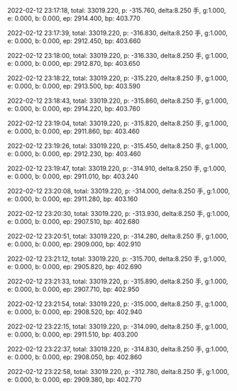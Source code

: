 2022-02-12 23:17:18, total: 33019.220, p: -315.760, delta:8.250 手, g:1.000, e: 0.000, b: 0.000, ep: 2914.400, bp: 403.770

2022-02-12 23:17:39, total: 33019.220, p: -316.830, delta:8.250 手, g:1.000, e: 0.000, b: 0.000, ep: 2912.450, bp: 403.660

2022-02-12 23:18:00, total: 33019.220, p: -316.330, delta:8.250 手, g:1.000, e: 0.000, b: 0.000, ep: 2912.870, bp: 403.650

2022-02-12 23:18:22, total: 33019.220, p: -315.220, delta:8.250 手, g:1.000, e: 0.000, b: 0.000, ep: 2913.500, bp: 403.590

2022-02-12 23:18:43, total: 33019.220, p: -315.860, delta:8.250 手, g:1.000, e: 0.000, b: 0.000, ep: 2914.220, bp: 403.760

2022-02-12 23:19:04, total: 33019.220, p: -315.820, delta:8.250 手, g:1.000, e: 0.000, b: 0.000, ep: 2911.860, bp: 403.460

2022-02-12 23:19:26, total: 33019.220, p: -315.450, delta:8.250 手, g:1.000, e: 0.000, b: 0.000, ep: 2912.230, bp: 403.460

2022-02-12 23:19:47, total: 33019.220, p: -314.910, delta:8.250 手, g:1.000, e: 0.000, b: 0.000, ep: 2911.010, bp: 403.240

2022-02-12 23:20:08, total: 33019.220, p: -314.000, delta:8.250 手, g:1.000, e: 0.000, b: 0.000, ep: 2911.280, bp: 403.160

2022-02-12 23:20:30, total: 33019.220, p: -313.930, delta:8.250 手, g:1.000, e: 0.000, b: 0.000, ep: 2907.510, bp: 402.680

2022-02-12 23:20:51, total: 33019.220, p: -314.280, delta:8.250 手, g:1.000, e: 0.000, b: 0.000, ep: 2909.000, bp: 402.910

2022-02-12 23:21:12, total: 33019.220, p: -315.700, delta:8.250 手, g:1.000, e: 0.000, b: 0.000, ep: 2905.820, bp: 402.690

2022-02-12 23:21:33, total: 33019.220, p: -315.890, delta:8.250 手, g:1.000, e: 0.000, b: 0.000, ep: 2907.710, bp: 402.950

2022-02-12 23:21:54, total: 33019.220, p: -315.000, delta:8.250 手, g:1.000, e: 0.000, b: 0.000, ep: 2908.520, bp: 402.940

2022-02-12 23:22:15, total: 33019.220, p: -314.090, delta:8.250 手, g:1.000, e: 0.000, b: 0.000, ep: 2911.510, bp: 403.200

2022-02-12 23:22:37, total: 33019.220, p: -314.830, delta:8.250 手, g:1.000, e: 0.000, b: 0.000, ep: 2908.050, bp: 402.860

2022-02-12 23:22:58, total: 33019.220, p: -312.780, delta:8.250 手, g:1.000, e: 0.000, b: 0.000, ep: 2909.380, bp: 402.770